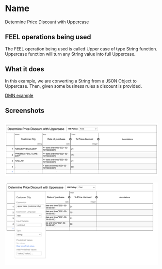# Name
Determine Price Discount with Uppercase 


## FEEL operations being used

The FEEL operation being used is called Upper case  of type String function. Uppercase function will turn any String value into full Uppercase.


## What it does

In this example, we are converting a String from a JSON Object to Uppercase. Then, given some business rules a discount is provided. 


[DMN example](uppercase.dmn)

## Screenshots

![first](images/first.png)
-----
![second](images/second.png)


